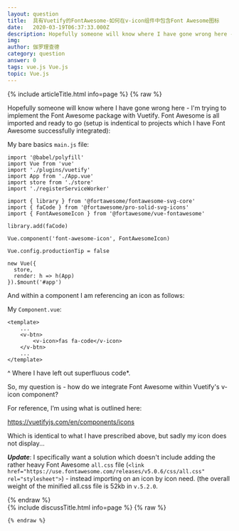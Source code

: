 ```yaml
---
layout: question
title:  具有Vuetify的FontAwesome-如何在v-icon组件中包含Font Awesome图标
date:   2020-03-19T06:37:33.000Z
description: Hopefully someone will know where I have gone wrong here - I'm trying to impl...
img: 
author: 伽罗理查德
category: question
answer: 0
tags: vue.js Vue.js
topic: Vue.js
---
```

<div class="article-root">
  <div class="article">
    {% include articleTitle.html info=page %}
    {% raw %}
    <div class="article-content"><p>Hopefully someone will know where I have gone wrong here - I'm trying to implement the Font Awesome package with Vuetify. Font Awesome is all imported and ready to go (setup is indentical to projects which I have Font Awesome successfully integrated):</p>

<p>My bare basics <code>main.js</code> file:</p>

<pre><code>import '@babel/polyfill'<font></font>
import Vue from 'vue'<font></font>
import './plugins/vuetify'<font></font>
import App from './App.vue'<font></font>
import store from './store'<font></font>
import './registerServiceWorker'<font></font>
<font></font>
import { library } from '@fortawesome/fontawesome-svg-core'<font></font>
import { faCode } from '@fortawesome/pro-solid-svg-icons'<font></font>
import { FontAwesomeIcon } from '@fortawesome/vue-fontawesome'<font></font>
<font></font>
library.add(faCode)<font></font>
<font></font>
Vue.component('font-awesome-icon', FontAwesomeIcon)<font></font>
<font></font>
Vue.config.productionTip = false<font></font>
<font></font>
new Vue({<font></font>
  store,<font></font>
  render: h =&gt; h(App)<font></font>
}).$mount('#app')<font></font>
</code></pre>

<p>And within a component I am referencing an icon as follows:</p>

<p>My <code>Component.vue</code>:</p>

<pre><code>&lt;template&gt;<font></font>
    ...<font></font>
    &lt;v-btn&gt;<font></font>
        &lt;v-icon&gt;fas fa-code&lt;/v-icon&gt;<font></font>
    &lt;/v-btn&gt;<font></font>
    ...<font></font>
&lt;/template&gt;<font></font>
</code></pre>

<p>^ Where I have left out superfluous code*. </p>

<p>So, my question is - how do we integrate Font Awesome within Vuetify's v-icon component?</p>

<p>For reference, I’m using what is outlined here:</p>

<p><a href="https://vuetifyjs.com/en/components/icons" rel="noreferrer">https://vuetifyjs.com/en/components/icons</a></p>

<p>Which is identical to what I have prescribed above, but sadly my icon does not display...</p>

<p><strong><em>Update</em></strong>: I specifically want a solution which doesn't include adding the rather heavy Font Awesome <code>all.css</code> file (<code>&lt;link href="https://use.fontawesome.com/releases/v5.0.6/css/all.css" rel="stylesheet"&gt;</code>) - instead importing on an icon by icon need. (the overall weight of the minified all.css file is 52kb in <code>v.5.2.0</code>.</p></div>
    {% endraw %}
  </div>

  <div class="discuss-wrapper">
    {% include discussTitle.html info=page %}
    {% raw %}
    
    {% endraw %}
  </div>
<div>
